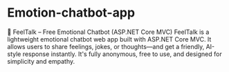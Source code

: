 # Emotion-chatbot-app
🧠 FeelTalk – Free Emotional Chatbot (ASP.NET Core MVC) FeelTalk is a lightweight emotional chatbot web app built with ASP.NET Core MVC. It allows users to share feelings, jokes, or thoughts—and get a friendly, AI-style response instantly. It's fully anonymous, free to use, and designed for simplicity and empathy.
